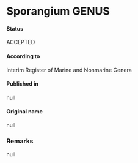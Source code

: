 Sporangium GENUS
=======

#### Status
ACCEPTED

#### According to
Interim Register of Marine and Nonmarine Genera

#### Published in
null

#### Original name
null

### Remarks
null